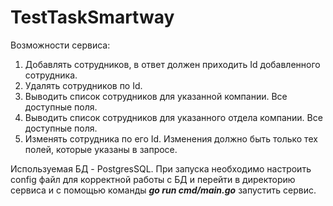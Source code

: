 # TestTaskSmartway
Возможности сервиса:
1. Добавлять сотрудников, в ответ должен приходить Id добавленного сотрудника.
2. Удалять сотрудников по Id.
3. Выводить список сотрудников для указанной компании. Все доступные поля.
4. Выводить список сотрудников для указанного отдела компании. Все доступные
поля.
5. Изменять сотрудника по его Id. Изменения должно быть только тех полей,
которые указаны в запросе.

Используемая БД - PostgresSQL.
При запуска необходимо настроить config файл для корректной работы с БД и перейти в директорию сервиса и с помощью команды ***go run cmd/main.go*** запустить сервис.
